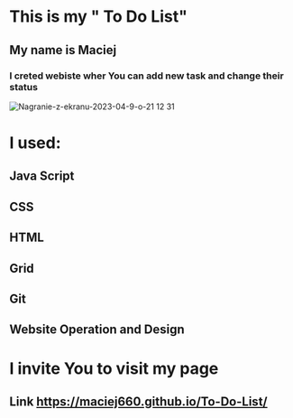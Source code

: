 # This is my " To Do List"
## My name is Maciej
### I creted webiste wher You can add new task and change their status

![Nagranie-z-ekranu-2023-04-9-o-21 12 31](https://user-images.githubusercontent.com/125219645/230792198-77d3ae67-7fc0-45b1-a8b8-9b8f0c3d0af2.gif)

# I used:
## Java Script
## CSS
## HTML
## Grid
## Git
## Website Operation and Design


# I invite You to visit my page
## Link https://maciej660.github.io/To-Do-List/
